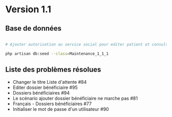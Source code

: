 # Version 1.1


## Base de données 

```bash

# Ajouter autorisation au service social pour editer patient et consulter patient

php artisan db:seed --class=Maintenance_1_1_1

``` 


## Liste des problèmes résolues

- Changer le titre Liste d'attente #84
- Editer dossier bénéficiaire #95
- Dossiers bénéficiaires #94
- Le scénario ajouter dossier bénéficiaire ne marche pas #81
- Français - Dossiers bénéficiaires #77
- Initialiser le mot de passe d'un utilisateur #90
